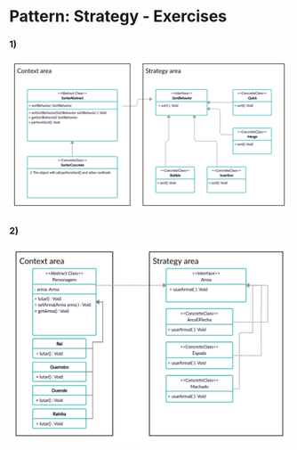 # Pattern: Strategy - Exercises

### 1)
![Exercise 01](imgs/01.jpg)

### 2)
![Exercise 01](imgs/02.jpg)
